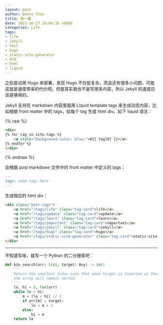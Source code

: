 ```yaml
---
layout: post
author: Donny Chan
title: 第一篇
date: 2022-10-27 14:04:16 +0800
categories: Life
tags: 
- life
- jekyll
- test
- hugo
- static-site-generator
- 中文
- html
- liquid
---
```


之前尝试用 Hugo 来部署，发现 Hugo 不仅挺复杂，而且还有很多小问题，可能这就是速度带来的代价吧。但是其实我也不是写很多内容，所以 Jekyll 的速度应该是够用的。

Jekyll 支持在 markdown 内容里面用 Liquid template tags 来生成动态内容，比如根据 front matter 中的 tags，给每个 tag 生成 html div。如下 liquid 语法：

{% raw %}
```html
<div>
{% for tag in site.tags %}
    <a style="background-color: blue;">#{{ tag[0] }}</a>
{% endfor %}
</div>
```
{% endraw %}

<!-- more -->

会根据 post markdown 文件中的 front matter 中定义的 tags：

```markdown
---
tags: some tags here
---
```

生成相应的 html div：

```html
<div class="post-tags">
    <a href="/tags/life" class="tag-card">life</a>
    <a href="/tags/update" class="tag-card">update</a>
    <a href="/tags/learn" class="tag-card">learn</a>
    <a href="/tags/important" class="tag-card">important</a>
    <a href="/tags/jekyll" class="tag-card">jekyll</a>
    <a href="/tags/hugo" class="tag-card">hugo</a>
    <a href="/tags/static-site-generator" class="tag-card">static-site-generator</a>
</div>
```

---

不知道写啥，就写一个 Python 的二分搜索吧：

```python
def bin_search(arr: list, target: Any) -> int:
    '''
    Return the smallest index such that when target is inserted at that index,
    the array will remain sorted.
    '''
    lo, hi = 0, len(arr)
    while lo < hi:
        m = (lo + hi) // 2
        if arr[m] < target:
            lo = m + 1
        else:
            hi = m
    return lo
```